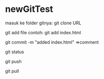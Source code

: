 # newGitTest

masuk ke folder gitnya:
git clone URL

git add file
contoh: git add index.html

git commit -m "added index.html" =>comment

git status

git push

git pull
